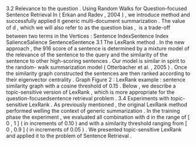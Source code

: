 3.2 Relevance to the question . 
Using Random Walks for Question-focused Sentence Retrieval
In ( Erkan and Radev , 2004 ) , we introduce method and successfully applied it generic multi-document summarization . 
The value of d , which we will also refer to as the question bias ,  is a trade-off between two terms in the Vertices : Sentence IndexSentence Index SalienceSalience SentenceSentence 
3.1 The LexRank method . 
In the new approach , the 916 score of a sentence is determined by a mixture model of the relevance of the sentence to the query and the similarity of the sentence to other high-scoring sentences . 
Our model is similar in spirit to the random- walk summarization model ( Otterbacher et al. , 2005 ) . 
Once the similarity graph constructed the sentences are then ranked according to their eigenvector centrality . 
Graph Figure 2 : LexRank example : sentence similarity graph with a cosine threshold of 0.15 . 
Below , we describe a topic-sensitive version of LexRank , which is more appropriate for the question-focusedsentence retrieval problem . 
3.4 Experiments with topic-sensitive LexRank . 
As previously mentioned , the original LexRank method performed welling the context of generic summarization . 
In the training phase the experiment , we evaluated all combination with d in the range of [ 0 , 1 ] ( in increments of 0.10 ) and with a similarity threshold ranging from [ 0 , 0.9 ] ( in increments of 0.05 ) . 
We presented topic-sensitive LexRank and applied it to the problem of Sentence Retrieval . 